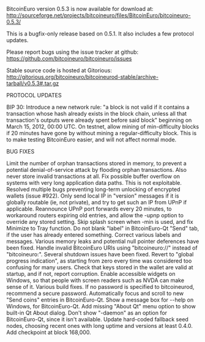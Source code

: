 BitcoinEuro version 0.5.3 is now available for download at:
http://sourceforge.net/projects/bitcoineuro/files/BitcoinEuro/bitcoineuro-0.5.3/

This is a bugfix-only release based on 0.5.1.
It also includes a few protocol updates.

Please report bugs using the issue tracker at github:
https://github.com/bitcoineuro/bitcoineuro/issues

Stable source code is hosted at Gitorious:
http://gitorious.org/bitcoineuro/bitcoineurod-stable/archive-tarball/v0.5.3#.tar.gz

PROTOCOL UPDATES

BIP 30: Introduce a new network rule: "a block is not valid if it contains a transaction whose hash already exists in the block chain, unless all that transaction's outputs were already spent before said block" beginning on March 15, 2012, 00:00 UTC.
On testnet, allow mining of min-difficulty blocks if 20 minutes have gone by without mining a regular-difficulty block. This is to make testing BitcoinEuro easier, and will not affect normal mode.

BUG FIXES

Limit the number of orphan transactions stored in memory, to prevent a potential denial-of-service attack by flooding orphan transactions. Also never store invalid transactions at all.
Fix possible buffer overflow on systems with very long application data paths. This is not exploitable.
Resolved multiple bugs preventing long-term unlocking of encrypted wallets
(issue #922).
Only send local IP in "version" messages if it is globally routable (ie, not private), and try to get such an IP from UPnP if applicable.
Reannounce UPnP port forwards every 20 minutes, to workaround routers expiring old entries, and allow the -upnp option to override any stored setting.
Skip splash screen when -min is used, and fix Minimize to Tray function.
Do not blank "label" in BitcoinEuro-Qt "Send" tab, if the user has already entered something.
Correct various labels and messages.
Various memory leaks and potential null pointer deferences have been fixed.
Handle invalid BitcoinEuro URIs using "bitcoineuro://" instead of "bitcoineuro:".
Several shutdown issues have been fixed.
Revert to "global progress indication", as starting from zero every time was considered too confusing for many users.
Check that keys stored in the wallet are valid at startup, and if not, report corruption.
Enable accessible widgets on Windows, so that people with screen readers such as NVDA can make sense of it.
Various build fixes.
If no password is specified to bitcoineurod, recommend a secure password.
Automatically focus and scroll to new "Send coins" entries in BitcoinEuro-Qt.
Show a message box for --help on Windows, for BitcoinEuro-Qt.
Add missing "About Qt" menu option to show built-in Qt About dialog.
Don't show "-daemon" as an option for BitcoinEuro-Qt, since it isn't available.
Update hard-coded fallback seed nodes, choosing recent ones with long uptime and versions at least 0.4.0.
Add checkpoint at block 168,000.
